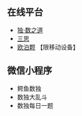## 在线平台
- [独·数之道](http://www.sudokufans.org.cn/pk/index.php)
- [三思](https://www.12634.com/pk)
- [欧泊颗](https://www.oubk.com/pk?pt=pc) 【限移动设备】

## 微信小程序
- 鳄鱼数独
- 数独大乱斗
- 数独每日一题
